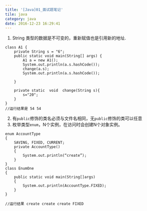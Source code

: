 ```yaml
---
title: '[Java]01_面试题笔记'
tile: java
category: java
date: 2016-12-23 16:29:41
---
```


1. String 类型的数据是不可变的，重新赋值也是引用新的地址.
```
class A1 {
    private String s = "6";
    public static void main(String[] args) {
        A1 a = new A1();
        System.out.println(a.s.hashCode());
        change(a.s);
        System.out.println(a.s.hashCode());

    }

    private static  void  change(String s){
        s="20";
    }
}
//运行结果是 54 54
```
2. 有`public`修饰的类名必须与文件名相同，无`public`修饰的类可以任意
3. 枚举类型`enum`，N个实例，在访问时会创建N个对象实例。
```
enum AccountType
{
    SAVING, FIXED, CURRENT;
    private AccountType()
    {
        System.out.println(“create”);
    }
}
class EnumOne
{
    public static void main(String[]args)
    {
        System.out.println(AccountType.FIXED);
    }
}

//运行结果 create create create FIXED
```
